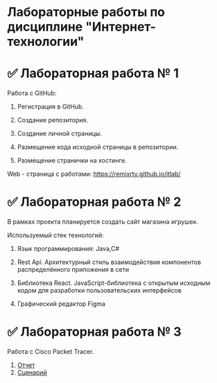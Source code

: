 # Лабораторные работы по дисциплине "Интернет-технологии"
# ✅ Лабораторная работа № 1
Работа с GitHub:

1. Регистрация в GitHub.

2. Создание репозитория.

3. Создание личной страницы.

4. Размещение кода исходной страницы в репозитории.

5. Размещение странички на хостинге.

Web - страница с работами: https://remixrty.github.io/itlab/

# ✅ Лабораторная работа № 2

В рамках проекта планируется создать сайт магазина игрушек.

Используемый стек технологий:

1. Язык программирования: Java,C#

2. Rest Api. Архитектурный стиль взаимодействия компонентов распределённого приложения в сети

3. Библиотека React. JavaScript-библиотека с открытым исходным кодом для разработки пользовательских интерфейсов

4. Графический редактор Figma

# ✅ Лабораторная работа № 3

Работа с Cisco Packet Tracer. 

1. [Отчет](https://github.com/Remixrty/itlab/blob/main/%D0%BE%D1%82%D1%87%D0%B5%D1%82%D1%8B/%D0%9E%D1%82%D1%87%D0%B5%D1%82_4%20.pdf)
2. [Сценарий](https://github.com/Remixrty/itlab/blob/main/%D0%BE%D1%82%D1%87%D0%B5%D1%82%D1%8B/%D1%81%D1%86%D0%B5%D0%BD%D0%B0%D1%80%D0%B8%D0%B9_4.pka)
